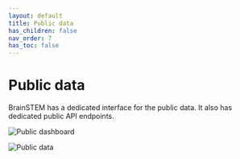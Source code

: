 ```yaml
---
layout: default
title: Public data
has_children: false
nav_order: 7
has_toc: false
---
```

# Public data

BrainSTEM has a dedicated interface for the public data. It also has dedicated public API endpoints.

![Public dashboard](https://brainstem-org.github.io/brainstem_support/assets/images/public_dashboard.png)

![Public data](https://brainstem-org.github.io/brainstem_support/assets/images/public_data.png)

